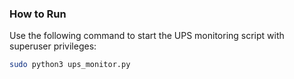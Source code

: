 ###  How to Run

Use the following command to start the UPS monitoring script with superuser privileges:

```bash
sudo python3 ups_monitor.py
